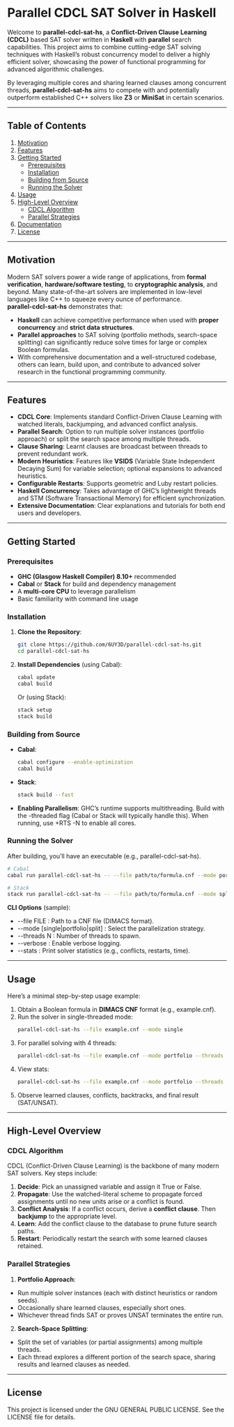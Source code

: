 # Parallel CDCL SAT Solver in Haskell

Welcome to **parallel-cdcl-sat-hs**, a **Conflict-Driven Clause Learning (CDCL)** based SAT solver written in **Haskell** with **parallel** search capabilities. This project aims to combine cutting-edge SAT solving techniques with Haskell’s robust concurrency model to deliver a highly efficient solver, showcasing the power of functional programming for advanced algorithmic challenges.

By leveraging multiple cores and sharing learned clauses among concurrent threads, **parallel-cdcl-sat-hs** aims to compete with and potentially outperform established C++ solvers like **Z3** or **MiniSat** in certain scenarios.

---

## Table of Contents
1. [Motivation](#motivation)
2. [Features](#features)
3. [Getting Started](#getting-started)
   - [Prerequisites](#prerequisites)
   - [Installation](#installation)
   - [Building from Source](#building-from-source)
   - [Running the Solver](#running-the-solver)
4. [Usage](#usage)
5. [High-Level Overview](#high-level-overview)
   - [CDCL Algorithm](#cdcl-algorithm)
   - [Parallel Strategies](#parallel-strategies)
6. [Documentation](#documentation)
7. [License](#license)

---

## Motivation

Modern SAT solvers power a wide range of applications, from **formal verification**, **hardware/software testing**, to **cryptographic analysis**, and beyond. Many state-of-the-art solvers are implemented in low-level languages like C++ to squeeze every ounce of performance.  
**parallel-cdcl-sat-hs** demonstrates that:

- **Haskell** can achieve competitive performance when used with **proper concurrency** and **strict data structures**.  
- **Parallel approaches** to SAT solving (portfolio methods, search-space splitting) can significantly reduce solve times for large or complex Boolean formulas.  
- With comprehensive documentation and a well-structured codebase, others can learn, build upon, and contribute to advanced solver research in the functional programming community.

---

## Features

- **CDCL Core**: Implements standard Conflict-Driven Clause Learning with watched literals, backjumping, and advanced conflict analysis.
- **Parallel Search**: Option to run multiple solver instances (portfolio approach) or split the search space among multiple threads.
- **Clause Sharing**: Learnt clauses are broadcast between threads to prevent redundant work.
- **Modern Heuristics**: Features like **VSIDS** (Variable State Independent Decaying Sum) for variable selection; optional expansions to advanced heuristics.
- **Configurable Restarts**: Supports geometric and Luby restart policies.
- **Haskell Concurrency**: Takes advantage of GHC’s lightweight threads and STM (Software Transactional Memory) for efficient synchronization.
- **Extensive Documentation**: Clear explanations and tutorials for both end users and developers.

---

## Getting Started

### Prerequisites

- **GHC (Glasgow Haskell Compiler) 8.10+** recommended
- **Cabal** or **Stack** for build and dependency management
- A **multi-core CPU** to leverage parallelism
- Basic familiarity with command line usage

### Installation

1. **Clone the Repository**:
   ```bash
   git clone https://github.com/6UY3D/parallel-cdcl-sat-hs.git
   cd parallel-cdcl-sat-hs
   ```
   
2. **Install Dependencies** (using Cabal):
   ```bash
   cabal update
   cabal build
   ```
   Or (using Stack):
   ```bash
   stack setup
   stack build
   ```
### Building from Source

- **Cabal**:
  ```bash
  cabal configure --enable-optimization
  cabal build
  ```
- **Stack**:
  ```bash
  stack build --fast
  ```
- **Enabling Parallelism**:
  GHC’s runtime supports multithreading. Build with the -threaded flag (Cabal or Stack will typically handle this). When running, use +RTS -N to enable all cores.

### Running the Solver

After building, you’ll have an executable (e.g., parallel-cdcl-sat-hs).
   ```bash
   # Cabal
   cabal run parallel-cdcl-sat-hs -- --file path/to/formula.cnf --mode portfolio --threads 4

   # Stack
   stack run parallel-cdcl-sat-hs -- --file path/to/formula.cnf --mode split --threads 8
   ```
**CLI Options** (sample):
- --file FILE : Path to a CNF file (DIMACS format).
- --mode [single|portfolio|split] : Select the parallelization strategy.
- --threads N : Number of threads to spawn.
- --verbose : Enable verbose logging.
- --stats : Print solver statistics (e.g., conflicts, restarts, time).

---

## Usage

Here’s a minimal step-by-step usage example:
1. Obtain a Boolean formula in **DIMACS CNF** format (e.g., example.cnf).
2. Run the solver in single-threaded mode:
   ```bash
   parallel-cdcl-sat-hs --file example.cnf --mode single
   ```
3. For parallel solving with 4 threads:
   ```bash
   parallel-cdcl-sat-hs --file example.cnf --mode portfolio --threads 4
   ```
4. View stats:
   ```bash
   parallel-cdcl-sat-hs --file example.cnf --mode portfolio --threads 4 --stats
   ```
5. Observe learned clauses, conflicts, backtracks, and final result (SAT/UNSAT).

---

## High-Level Overview
### CDCL Algorithm
CDCL (Conflict-Driven Clause Learning) is the backbone of many modern SAT solvers. Key steps include:
1. **Decide**: Pick an unassigned variable and assign it True or False.
2. **Propagate**: Use the watched-literal scheme to propagate forced assignments until no new units arise or a conflict is found.
3. **Conflict Analysis**: If a conflict occurs, derive a **conflict clause**. Then **backjump** to the appropriate level.
4. **Learn**: Add the conflict clause to the database to prune future search paths.
5. **Restart**: Periodically restart the search with some learned clauses retained.
### Parallel Strategies
1. **Portfolio Approach**:
- Run multiple solver instances (each with distinct heuristics or random seeds).
- Occasionally share learned clauses, especially short ones.
- Whichever thread finds SAT or proves UNSAT terminates the entire run.
2. **Search-Space Splitting**:
- Split the set of variables (or partial assignments) among multiple threads.
- Each thread explores a different portion of the search space, sharing results and learned clauses as needed.

---

## License
This project is licensed under the GNU GENERAL PUBLIC LICENSE. See the LICENSE file for details.







